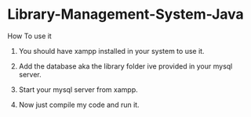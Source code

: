 # Library-Management-System-Java

How To use it

1) You should have xampp installed in your system to use it.

2) Add the database aka the library folder ive provided in your mysql server.

3) Start your mysql server from xampp.

4) Now just compile my code and run it.
